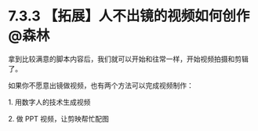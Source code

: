 # 7.3.3 【拓展】人不出镜的视频如何创作 @森林

拿到比较满意的脚本内容后，我们就可以开始和往常一样，开始视频拍摄和剪辑了。

如果你不愿意出镜做视频，也有两个方法可以完成视频制作：

1\. 用数字人的技术生成视频

2\. 做 PPT 视频，让剪映帮忙配图